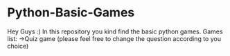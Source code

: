 # Python-Basic-Games
Hey Guys :)
In this repository you kind find the basic python games.
Games list:
->Quiz game (please feel free to change the question according to you choice)
